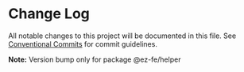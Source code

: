 # Change Log

All notable changes to this project will be documented in this file.
See [Conventional Commits](https://conventionalcommits.org) for commit guidelines.



**Note:** Version bump only for package @ez-fe/helper
